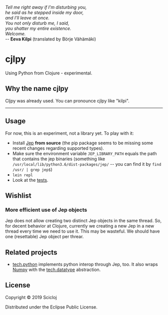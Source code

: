 *Tell me right away if I’m disturbing you,*  
*he said as he stepped inside my door,*  
*and I’ll leave at once.*  
*You not only disturb me, I said,*  
*you shatter my entire existence.*  
*Welcome.*  
 -- **Eeva Kilpi** (translated by Börje Vähämäki)

# cjlpy

Using Python from Clojure - experimental.

## Why the name cjlpy

Cljpy was already used. You can pronounce cjlpy like "kilpi".

---


## Usage

For now, this is an experiment, not a library yet. To play with it:

- Install [Jep](https://github.com/ninia/jep) **from source** (the pip package seems to be missing some recent changes regarding supported types).
- Make sure the environment variable `JEP_LIBRARY_PATH` equals the path that contains the jep binaries (something like `/usr/local/lib/python3.6/dist-packages/jep/` -- you can find it by `find /usr/ | grep jep$`)
- `lein repl`
- Look at the [tests](./test/cjlpy/core_test.clj).

## Wishlist

### More efficient use of Jep objects
Jep does not allow creating two distinct Jep objects in the same thread. So, for decent behavior at Clojure, currently we creating a new Jep in a new thread every time we need to use it. This may be wasteful. We should have one (resettable) Jep object per threar.

## Related projects

- [tech.python](https://github.com/techascent/tech.python) implements python interop through Jep, too. It also wraps [Numpy](https://www.numpy.org) with the [tech.datatype](https://github.com/techascent/tech.datatype) abstraction.

## License

Copyright © 2019 Scicloj

Distributed under the Eclipse Public License.
